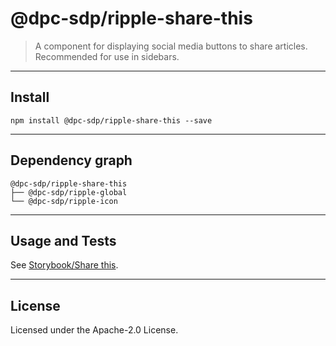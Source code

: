 # @dpc-sdp/ripple-share-this

> A component for displaying social media buttons to share articles. Recommended
for use in sidebars.

--------------------------------------------------------------------------------

## Install

```shell
npm install @dpc-sdp/ripple-share-this --save
```

--------------------------------------------------------------------------------

## Dependency graph

```shell
@dpc-sdp/ripple-share-this
├── @dpc-sdp/ripple-global
└── @dpc-sdp/ripple-icon
```

--------------------------------------------------------------------------------

## Usage and Tests

See [Storybook/Share this](https://ripple.sdp.vic.gov.au/?selectedKind=Molecules/ShareThis&selectedStory=Share%20this).

--------------------------------------------------------------------------------

## License

Licensed under the Apache-2.0 License.
